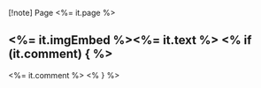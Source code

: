[!note] Page <%= it.page %>

<%= it.imgEmbed %><%= it.text %>
<% if (it.comment) { %>
---
<%= it.comment %>
<% } %>